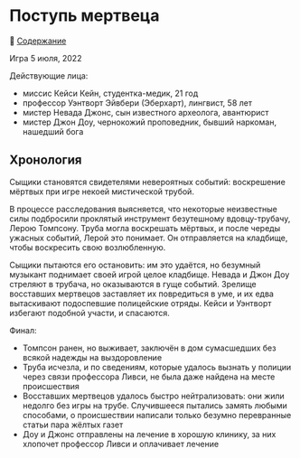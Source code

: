 # Поступь мертвеца

🔖 [Содержание](https://github.com/8kto/ttrpg-recaps/tree/main/Call-of-Cthulhu/Club-of-Explorers-of-the-Unknown)

Игра 5 июля, 2022

Действующие лица:
+ миссис Кейси Кейн, студентка-медик, 21 год
+ профессор Уэнтворт Эйвбери (Эберхарт), лингвист, 58 лет
+ мистер Невада Джонс, сын известного археолога, авантюрист
+ мистер Джон Доу, чернокожий проповедник, бывший наркоман, нашедший бога

## Хронология
Сыщики становятся свидетелями невероятных событий: воскрешение мёртвых при игре некоей мистической трубой. 

В процессе расследования выясняется, что некоторые неизвестные силы подбросили проклятый инструмент безутешному вдовцу-трубачу, Лерою Томпсону. Труба могла воскрешать мёртвых, и после череды ужасных событий, Лерой это понимает. Он отправляется на кладбище, чтобы воскресить свою возлюбленную.

Сыщики пытаются его остановить: им это удаётся, но безумный музыкант поднимает своей игрой целое кладбище. Невада и Джон Доу стреляют в трубача, но оказываются в гуще событий. Зрелище восставших мертвецов заставляет их повредиться в уме, и их едва вытаскивают подоспевшие полицейские отряды. Кейси и Уэнтворт избегают подобной участи, и спасаются.

Финал:
+ Томпсон ранен, но выживает, заключён в дом сумасшедших без всякой надежды на выздоровление
+ Труба исчезла, и по сведениям, которые удалось вызнать у полиции через связи профессора Ливси, не была даже найдена на месте происшествия
+ Восставших мертвецов удалось быстро нейтрализовать: они жили недолго без игры на трубе. Случившееся пытались замять любыми способами, о происшествии написали только безумно перевранные статьи пара жёлтых газет
+ Доу и Джонс отправлены на лечение в хорошую клинику, за них хлопочет профессор Ливси и оплачивает лечение
